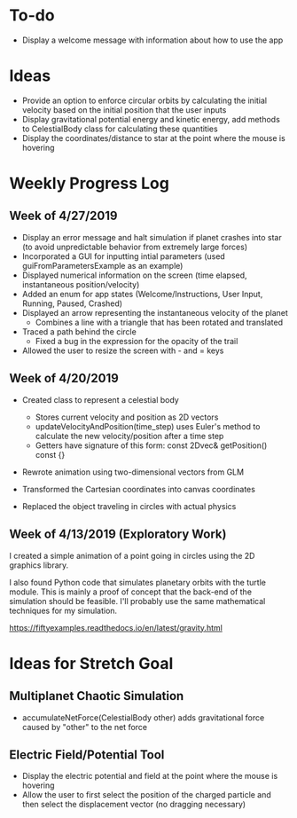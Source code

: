 # To-do

* Display a welcome message with information about how to use the app

# Ideas

* Provide an option to enforce circular orbits by calculating the initial velocity based on the initial position that the user inputs
* Display gravitational potential energy and kinetic energy, add methods to
CelestialBody class for calculating these quantities
* Display the coordinates/distance to star at the point where the mouse is hovering

# Weekly Progress Log

## Week of 4/27/2019

* Display an error message and halt simulation if planet crashes into star (to avoid unpredictable behavior from extremely large forces)
* Incorporated a GUI for inputting intial parameters (used guiFromParametersExample as an example)
* Displayed numerical information on the screen
(time elapsed, instantaneous position/velocity)
* Added an enum for app states (Welcome/Instructions, User Input, Running, Paused, Crashed)
* Displayed an arrow representing the instantaneous velocity of the planet
  * Combines a line with a triangle that has been rotated and translated
* Traced a path behind the circle
  * Fixed a bug in the expression for the opacity of the trail
* Allowed the user to resize the screen with - and = keys

## Week of 4/20/2019

* Created class to represent a celestial body
  * Stores current velocity and position as 2D vectors
  * updateVelocityAndPosition(time_step) uses Euler's method to calculate the new velocity/position after a time step
  * Getters have signature of this form: const 2Dvec& getPosition() const {}

* Rewrote animation using two-dimensional vectors from GLM

* Transformed the Cartesian coordinates into canvas coordinates

* Replaced the object traveling in circles with actual physics

## Week of 4/13/2019 (Exploratory Work)

I created a simple animation of a point going in circles using the 2D graphics library.

I also found Python code that simulates planetary orbits with the turtle module. This is mainly a proof of concept that
the back-end of the simulation should be feasible. I'll probably use the same mathematical techniques for my simulation.

https://fiftyexamples.readthedocs.io/en/latest/gravity.html

# Ideas for Stretch Goal 

## Multiplanet Chaotic Simulation

* accumulateNetForce(CelestialBody other) adds gravitational force caused by "other" to the net force


## Electric Field/Potential Tool

* Display the electric potential and field at the point where the mouse is hovering
* Allow the user to first select the position of the charged particle and then select the displacement vector
(no dragging necessary)
